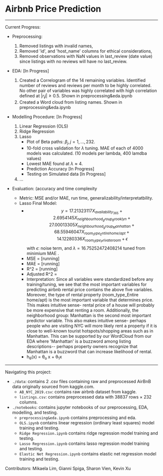 # Airbnb Price Prediction
------------------------------------------
Current Progress:
* Preprocessing: 
   1) Removed listings with invalid names, 
   2) Removed 'id', and 'host_name' columns for ethical considerations, 
   3) Removed observations with NaN values in last_review (date value) since listings with no reviews will have no last_review.

* EDA: [In Progress]
   1) Created a Correlogram of the 14 remaining variables. Identified number of reviews and reviews per month to be highly correlated. No other pair of variables was highly correlated with high correlation defined at $`|r_ij| \ge 0.5`$. Shown in preprocessing&eda.ipynb
   2) Created a Word cloud from listing names. Shown in preprocessing&eda.ipynb

* Modelling Procedure: [In Progress]
  1) Linear Regression (OLS)
  2) Ridge Regression
  3) Lasso
      - Plot of Beta paths: $`\beta_{j}, j = 1,...,232`$.
      - 10-fold cross validation for $`\lambda`$ tuning. MAE of each of 4000 models was calculated. (10 models per lambda, 400 lamdba values) 
      - Lowest MAE found at $`\lambda \approx 4`$.
      - Prediction Accuracy [In Progress]
      - Testing on Simulated data [In Progress]
  5) ... 

* Evaluation: (accuracy and time complexity
  - Metric: MSE and/or MAE, run time, generalizability/interpretatbility.
  - Lasso Final Model:
      - $$y = 17.21323117 X_{availability_365} + 2.6954145 X_{neighbourhood_group_Brooklyn} + 27.00013305 X_{neighbourhood_group_Manhattan} + 68.55946047 X_{room_type_Entire home/apt} + 14.12280336 X_{room_type_Private room} + \epsilon$$ with $\epsilon$: noise term, and $\lambda = 16.75252472408214$ tuned from minimium MAE .
      - MSE = [running]
      - MAE = [running]
      - R^2 = [running]
      - Adjusted R^2 = 
      - Interpretation: Since all variables were standardized before any training/tuning, we see that the most important variables for predicting airbnb rental price contains the above five variables. Moreover, the type of rental property (room_type_Entire home/apt) is the most important variable that determines price. This makes intuitive sense- rental price of a house will probably be more expensive that renting a room. Additionally, the neighborhood group: Manhattan is the second most important predictor variable. This also makes intuitive sense- perhaps people who are visiting NYC will more likely rent a property if it is close to well-known tourist hotspots/shopping areas such as in Manhattan. This can be supported by our WordCloud from our EDA where 'Manhattan' is a buzzword among listing descriptions-- perhaps property owners recognize that Manhattan is a buzzword that can increase likelihood of rental.    
      - h<sub>&theta;</sub>(x) = &theta;<sub>o</sub> x + &theta;<sub>1</sub>x

------------------------------------------

Navigating this project:
* `./data`: contains 2 .csv files containing raw and preprocessed AirBnB data originally sourced from kaggle.com.
  - `AB_NYC_2019.csv`: contains raw airbnb dataset from kaggle.
  - `listings.csv`: contains preprocessed data with 38837 rows × 232 columns.
* `./notebooks`: contains jupyter notebooks of our preprocessing, EDA, modelling, and testing. 
  - `preprocessing&eda.ipynb` contains preprocessing and eda.
  - `OLS.ipynb` contains linear regression (ordinary least squares) model training and testing.
  - `Ridge Regression.ipynb` contains ridge regression model training and testing.
  - `Lasso Regression.ipynb` contains lasso regression model training and testing.  
  - `Elastic Net Regression.ipynb` contains elastic net regression model training and testing.
    





Contributors: Mikaela Lim, Gianni Spiga, Sharon Vien, Kevin Xu
